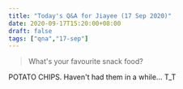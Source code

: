 ```yaml
---
title: "Today's Q&A for Jiayee (17 Sep 2020)"
date: 2020-09-17T15:20:00+08:00
draft: false
tags: ["qna","17-sep"]
---
```

> What's your favourite snack food?

POTATO CHIPS. Haven't had them in a while... T_T
